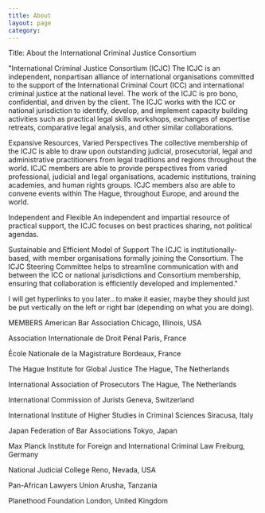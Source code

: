 ```yaml
---
title: About
layout: page
category:
---
```

Title: About the International Criminal Justice Consortium
 
"International Criminal Justice Consortium (ICJC)
The ICJC is an independent, nonpartisan alliance of international organisations committed to the support of the International Criminal Court (ICC) and international criminal justice at the national level. The work of the ICJC is pro bono, confidential, and driven by the client. The ICJC works with the ICC or national jurisdiction to identify, develop, and implement capacity building activities such as practical legal skills workshops, exchanges of expertise retreats, comparative legal analysis, and other similar collaborations.
 
Expansive Resources, Varied Perspectives
The collective membership of the ICJC is able to draw upon outstanding judicial, prosecutorial, legal and administrative practitioners from legal traditions and regions throughout the world. ICJC members are able to provide perspectives from varied professional, judicial and legal organisations, academic institutions, training academies, and human rights groups. ICJC members also are able to convene events within The Hague, throughout Europe, and around the world.
 
Independent and Flexible
An independent and impartial resource of practical support, the ICJC focuses on best practices sharing, not political agendas.
 
Sustainable and Efficient Model of Support
The ICJC is institutionally-based, with member organisations formally joining the Consortium. The ICJC Steering Committee helps to streamline communication with and between the ICC or national jurisdictions and Consortium membership, ensuring that collaboration is efficiently developed and implemented."
 
I will get hyperlinks to you later...to make it easier, maybe they should just be put vertically on the left or right bar (depending on what you are doing). 
 
MEMBERS
American Bar Association
Chicago, Illinois, USA
 
Association Internationale de Droit Pénal
Paris, France
 
École Nationale de la Magistrature
Bordeaux, France
 
The Hague Institute for Global Justice
The Hague, The Netherlands
 
International Association of Prosecutors
The Hague, The Netherlands
 
International Commission of Jurists
Geneva, Switzerland
 
International Institute of Higher Studies in Criminal Sciences
Siracusa, Italy
 
Japan Federation of Bar Associations
Tokyo, Japan
 
Max Planck Institute for Foreign and International Criminal Law
Freiburg, Germany
 
National Judicial College
Reno, Nevada, USA
 
Pan-African Lawyers Union
Arusha, Tanzania
 
Planethood Foundation
London, United Kingdom